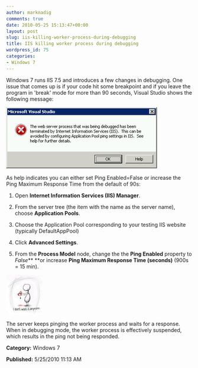 ```yaml
---
author: marknadig
comments: true
date: 2010-05-25 15:13:47+00:00
layout: post
slug: iis-killing-worker-process-during-debugging
title: IIS killing worker process during debugging
wordpress_id: 75
categories:
- Windows 7
---
```


Windows 7 runs IIS 7.5 and introduces a few changes in debugging. One issue that comes up is if your code hit some breakpoint and if you leave the program in 'break' mode for more than 90 seconds, Visual Studio shows the following message:


[![](/images/2010-05-25-iis-killing-worker-process-during-debugging1.png)](/images/2010-05-25-iis-killing-worker-process-during-debugging1.png)
		

As help indicates you can either set Ping Enabled=False or increase the Ping Maximum Response Time from the default of 90s:


  1. Open **Internet Information Services (IIS) Manager**.


  2. From the server tree (the item with the name as the server name), choose **Application Pools**. 


  3. Choose the Application Pool corresponding to your testing IIS website (typically DefaultAppPool) 


  4. Click **Advanced Settings**. 


  5. From the **Process Model** node, change the the **Ping Enabled** property to _False_**
					**or increase **Ping Maximum Response Time (seconds)** (900s = 15 min). 


![](/images/broken_image.jpg)


The server keeps pinging the worker process and waits for a response. When in debugging mode, the worker process is effectively suspended, which results in the ping not being responded.


**Category:** Windows 7

**Published:** 5/25/2010 11:13 AM

